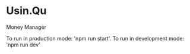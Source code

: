 # Usin.Qu
Money Manager

To run in production mode: 'npm run start'.
To run in development mode: 'npm run dev'
